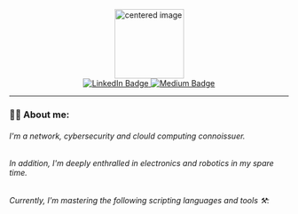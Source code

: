 <div id="header" align="center">
           <center>
           <img src="https://media.giphy.com/media/MDb3XyNxoa3Yy7BpPr/giphy.gif" alt="centered image" width="125"/>
           </center>
<div id="badges">

<a href=" www.linkedin.com/in/ernest-odhiambo-6475a2161">
<img src="https://img.shields.io/badge/LinkedIn-blue?style=for-the-badge&logo=linkedin&logoColor=white" alt="LinkedIn Badge"/>
</a>
<a href="your-youtube-URL">
<img src="https://img.shields.io/badge/Medium-black?style=for-the-badge&logo=medium&logoColor=white" alt="Medium Badge"/>
</a>

</div>

<img src="https://komarev.com/ghpvc/?username=ProtocolWhisperer01&style=flat-square&color=blue" alt=""/>

</div>

----

### 👨‍💻 About me:

###### I'm a network, cybersecurity and clould computing connoissuer.

###### In addition, I'm deeply enthralled in electronics and robotics in my spare time.

###### Currently, I'm mastering the following scripting languages and tools ⚒️:

